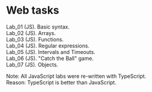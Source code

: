 # Web tasks

Lab_01 (JS). Basic syntax.<br>
Lab_02 (JS). Arrays.<br>
Lab_03 (JS). Functions.<br>
Lab_04 (JS). Regular expressions.<br>
Lab_05 (JS). Intervals and Timeouts.<br>
Lab_06 (JS). "Catch the Ball" game.<br>
Lab_07 (JS). Objects.

Note: All JavaScript labs were re-written with TypeScript.<br>
Reason: TypeScript is better than JavaScript.

